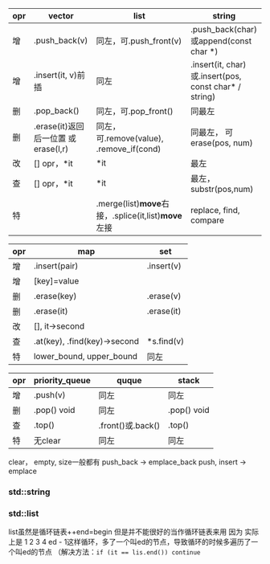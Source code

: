 |opr|vector|list|string|
|-|-|-|-|
|增|.push_back(v)|同左，可.push_front(v)|.push_back(char)或append(const char *)|
|增|.insert(it, v)前插|同左|.insert(it, char)或.insert(pos, const char* / string)|
|删|.pop_back()|同左，可.pop_front()|同最左|
|删|.erase(it)返回后一位置 或erase(l,r)|同左，可.remove(value), .remove_if(cond)|同最左， 可erase(pos, num)|
|改|[] opr，*it|*it|最左|
|查|[] opr，*it|*it|最左， substr(pos,num)|
|特||.merge(list)**move**右接，.splice(it,list)**move**左接|replace, find, compare|

|opr|map|set|
|-|-|-|
|增|.insert(pair)|.insert(v)|
|增|[key]=value||
|删|.erase(key)|.erase(v)|
|删|.erase(it)|.erase(it)|
|改|[], it->second||
|查|.at(key), .find(key)->second|*s.find(v)|
|特|lower_bound, upper_bound|同左|

|opr|priority_queue|quque|stack|
|-|-|-|-|
|增|.push(v)|同左|同左|
|删|.pop() void|同左|.pop() void|
|查|.top()|.front()或.back()|.top()|
|特|无clear|同左|同左|

clear， empty,  size一般都有
push_back -> emplace_back
push, insert -> emplace

### std::string
### std::list
list虽然是循环链表++end=begin
但是并不能很好的当作循环链表来用
因为 实际上是 1 2 3 4 ed - 1这样循环，多了一个叫ed的节点，导致循环的时候多遍历了一个叫ed的节点
（解决方法：`if (it == lis.end()) continue`

